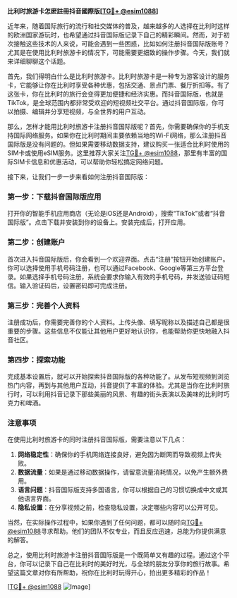 **比利时旅游卡怎麽註冊抖音國際版[[TG💪+ @esim1088](https://t.me/s/esim1088)]**

近年来，随着国际旅行的流行和社交媒体的普及，越来越多的人选择在比利时这样的欧洲国家游玩时，也希望通过抖音国际版记录下自己的精彩瞬间。然而，对于初次接触这些技术的人来说，可能会遇到一些困惑，比如如何注册抖音国际版账号？尤其是在使用比利时旅游卡的情况下，可能需要更细致的操作步骤。今天，我们就来详细聊聊这个话题。

首先，我们得明白什么是比利时旅游卡。比利时旅游卡是一种专为游客设计的服务卡，它能够让你在比利时享受各种优惠，包括交通、景点门票、餐厅折扣等。有了这张卡，你在比利时的旅行会变得更加便捷和经济实惠。而抖音国际版，也就是TikTok，是全球范围内都非常受欢迎的短视频社交平台。通过抖音国际版，你可以拍摄、编辑并分享短视频，与全世界的用户互动。

那么，怎样才能用比利时旅游卡注册抖音国际版呢？首先，你需要确保你的手机支持国际网络服务。如果你在比利时期间主要依赖当地的Wi-Fi网络，那么注册抖音国际版是没有问题的。但如果需要移动数据支持，建议购买一张适合比利时使用的SIM卡或使用eSIM服务。这里推荐大家关注[TG💪+ @esim1088](https://t.me/s/esim1088)，那里有丰富的国际SIM卡信息和优惠活动，可以帮助你轻松搞定网络问题。

接下来，让我们一步一步来看如何注册抖音国际版：

### 第一步：下载抖音国际版应用
打开你的智能手机应用商店（无论是iOS还是Android），搜索“TikTok”或者“抖音国际版”。点击下载并安装到你的设备上。安装完成后，打开应用。

### 第二步：创建账户
首次进入抖音国际版后，你会看到一个欢迎界面。点击“注册”按钮开始创建账户。你可以选择使用手机号码注册，也可以通过Facebook、Google等第三方平台登录。如果选择手机号码注册，系统会要求你输入有效的手机号码，并发送验证码短信。输入验证码后，设置密码即可完成注册。

### 第三步：完善个人资料
注册成功后，你需要完善你的个人资料。上传头像、填写昵称以及描述自己都是很重要的步骤。这些信息不仅能让其他用户更好地认识你，也能帮助你更快地融入抖音社区。

### 第四步：探索功能
完成基本设置后，就可以开始探索抖音国际版的各种功能了。从发布短视频到浏览热门内容，再到与其他用户互动，抖音提供了丰富的体验。尤其是当你在比利时旅行时，可以利用抖音记录下那些美丽的风景、有趣的街头表演以及美味的比利时巧克力和啤酒。

### 注意事项
在使用比利时旅游卡的同时注册抖音国际版，需要注意以下几点：
1. **网络稳定性**：确保你的手机网络连接良好，避免因为断网而导致视频上传失败。
2. **数据流量**：如果是通过移动数据操作，请留意流量消耗情况，以免产生额外费用。
3. **语言问题**：抖音国际版支持多国语言，你可以根据自己的习惯切换成中文或其他语言界面。
4. **隐私设置**：在分享视频之前，检查隐私设置，决定哪些内容可以公开可见。

当然，在实际操作过程中，如果你遇到了任何问题，都可以随时向[TG💪+ @esim1088](https://t.me/s/esim1088)寻求帮助。他们的团队不仅专业，而且反应迅速，总能为你提供满意的解答。

总之，使用比利时旅游卡注册抖音国际版是一个既简单又有趣的过程。通过这个平台，你可以记录下自己在比利时的美好时光，与全球的朋友分享你的旅行故事。希望这篇文章对你有所帮助，祝你在比利时玩得开心，拍出更多精彩的作品！

[[TG💪+ @esim1088](https://t.me/s/esim1088) ![Image](https://i.postimg.cc/4NQfJmqS/Snipaste-2025-05-13-00-14-12.png)]